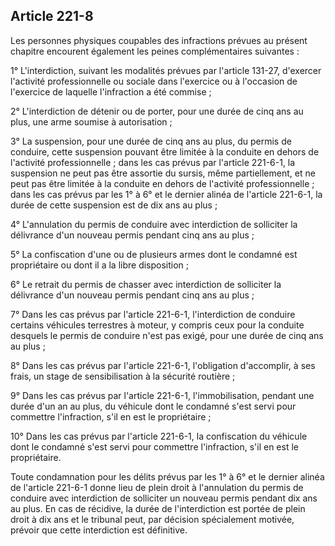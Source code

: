 Article 221-8
----
Les personnes physiques coupables des infractions prévues au présent chapitre
encourent également les peines complémentaires suivantes :

1° L'interdiction, suivant les modalités prévues par l'article 131-27, d'exercer
l'activité professionnelle ou sociale dans l'exercice ou à l'occasion de
l'exercice de laquelle l'infraction a été commise ;

2° L'interdiction de détenir ou de porter, pour une durée de cinq ans au plus,
une arme soumise à autorisation ;

3° La suspension, pour une durée de cinq ans au plus, du permis de conduire,
cette suspension pouvant être limitée à la conduite en dehors de l'activité
professionnelle ; dans les cas prévus par l'article 221-6-1, la suspension ne
peut pas être assortie du sursis, même partiellement, et ne peut pas être
limitée à la conduite en dehors de l'activité professionnelle ; dans les cas
prévus par les 1° à 6° et le dernier alinéa de l'article 221-6-1, la durée de
cette suspension est de dix ans au plus ;

4° L'annulation du permis de conduire avec interdiction de solliciter la
délivrance d'un nouveau permis pendant cinq ans au plus ;

5° La confiscation d'une ou de plusieurs armes dont le condamné est propriétaire
ou dont il a la libre disposition ;

6° Le retrait du permis de chasser avec interdiction de solliciter la délivrance
d'un nouveau permis pendant cinq ans au plus ;

7° Dans les cas prévus par l'article 221-6-1, l'interdiction de conduire
certains véhicules terrestres à moteur, y compris ceux pour la conduite desquels
le permis de conduire n'est pas exigé, pour une durée de cinq ans au plus ;

8° Dans les cas prévus par l'article 221-6-1, l'obligation d'accomplir, à ses
frais, un stage de sensibilisation à la sécurité routière ;

9° Dans les cas prévus par l'article 221-6-1, l'immobilisation, pendant une
durée d'un an au plus, du véhicule dont le condamné s'est servi pour commettre
l'infraction, s'il en est le propriétaire ;

10° Dans les cas prévus par l'article 221-6-1, la confiscation du véhicule dont
le condamné s'est servi pour commettre l'infraction, s'il en est le
propriétaire.

Toute condamnation pour les délits prévus par les 1° à 6° et le dernier alinéa
de l'article 221-6-1 donne lieu de plein droit à l'annulation du permis de
conduire avec interdiction de solliciter un nouveau permis pendant dix ans au
plus. En cas de récidive, la durée de l'interdiction est portée de plein droit à
dix ans et le tribunal peut, par décision spécialement motivée, prévoir que
cette interdiction est définitive.
